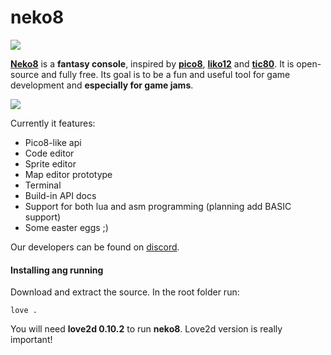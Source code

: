 # neko8

![](https://media.discordapp.net/attachments/314487938949971980/355710597528027146/Peek_2017-09-08_16-43.gif)

[**Neko8**](https://egordorichev.itch.io/neko8) is a **fantasy console**, inspired by [**pico8**](https://www.lexaloffle.com/pico-8.php), [**liko12**](https://ramilego4game.itch.io/liko12) and [**tic80**](https://tic.computer/). It is open-source and fully free. Its goal is to be a fun and useful tool for game development and **especially for game jams**. 

[![](https://media.discordapp.net/attachments/356934835052478470/358195024808116225/Screenshot_2017-09-15_at_1.18.32_PM.png)](https://egordorichev.itch.io/neko8)

Currently it features:

* Pico8-like api
* Code editor
* Sprite editor
* Map editor prototype
* Terminal
* Build-in API docs
* Support for both lua and asm programming (planning add BASIC support)
* Some easter eggs ;)

Our developers can be found on [discord](https://discord.gg/DPBN8Xn).

#### Installing ang running

Download and extract the source. In the root folder run:

```
love .
```

You will need **love2d 0.10.2** to run **neko8**. Love2d version is really important!
